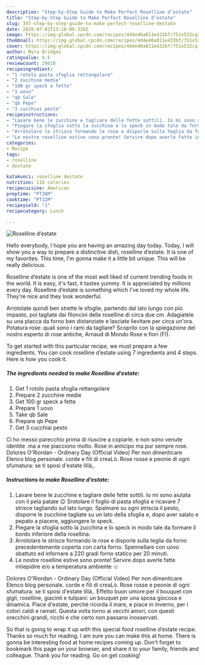 ```yaml
---
description: "Step-by-Step Guide to Make Perfect Roselline d’estate"
title: "Step-by-Step Guide to Make Perfect Roselline d’estate"
slug: 397-step-by-step-guide-to-make-perfect-roselline-destate
date: 2020-07-03T13:18:09.326Z
image: https://img-global.cpcdn.com/recipes/4d4e46a011e432bf/751x532cq70/roselline-destate-recipe-main-photo.jpg
thumbnail: https://img-global.cpcdn.com/recipes/4d4e46a011e432bf/751x532cq70/roselline-destate-recipe-main-photo.jpg
cover: https://img-global.cpcdn.com/recipes/4d4e46a011e432bf/751x532cq70/roselline-destate-recipe-main-photo.jpg
author: Myra Bridges
ratingvalue: 4.5
reviewcount: 29610
recipeingredient:
- "1 rotolo pasta sfoglia rettangolare"
- "2 zucchine medie"
- "100 gr speck a fette"
- "1 uovo"
- "qb Sale"
- "qb Pepe"
- "3 cucchiai pesto"
recipeinstructions:
- "Lavare bene le zucchine e tagliare delle fette sottili. Io mi sono aiutata con il pela patate 😉 Srotolare il foglio di pasta sfoglia e ricavare 7 strisce tagliando sul lato lungo. Spalmare su ogni striscia il pesto, disporre le zucchine tagliate su un lato della sfoglia e, dopo aver salato e pepato a piacere, aggiungere lo speck."
- "Piegare la sfoglia sotto la zucchina e lo speck in modo tale da formare il bordo inferiore della rosellina."
- "Arrotolare le strisce formando le rose e disporle sulla teglia da forno precedentemente coperta con carta forno. Spennellare con uovo sbattuto ed infornare a 220 gradi forno statico per 20 minuti."
- "Le nostre roselline estive sono pronte! Servire dopo averle fatte intiepidire e/o a temperatura ambiente ☺️"
categories:
- Recipe
tags:
- roselline
- destate

katakunci: roselline destate 
nutrition: 116 calories
recipecuisine: American
preptime: "PT36M"
cooktime: "PT32M"
recipeyield: "1"
recipecategory: Lunch

---
```



![Roselline d’estate](https://img-global.cpcdn.com/recipes/4d4e46a011e432bf/751x532cq70/roselline-destate-recipe-main-photo.jpg)

Hello everybody, I hope you are having an amazing day today. Today, I will show you a way to prepare a distinctive dish, roselline d’estate. It is one of my favorites. This time, I'm gonna make it a little bit unique. This will be really delicious.

Roselline d’estate is one of the most well liked of current trending foods in the world. It is easy, it's fast, it tastes yummy. It is appreciated by millions every day. Roselline d’estate is something which I've loved my whole life. They're nice and they look wonderful.

Arrotolate quindi ben strette le sfoglie, partendo dal lato lungo con più impasto, poi tagliate dai filoncini delle roselline di circa due cm. Adagiatele su una placca da forno ben distanziate e lasciate lievitare per circa un&#39;ora. Potatura rose: quali sono i rami da tagliare? Scoprilo con la spiegazione del nostro esperto di rose antiche, Arnaud di Mondo Rose e fiori (FI).


To get started with this particular recipe, we must prepare a few ingredients. You can cook roselline d’estate using 7 ingredients and 4 steps. Here is how you cook it.

<!--inarticleads1-->

##### The ingredients needed to make Roselline d’estate:

1. Get 1 rotolo pasta sfoglia rettangolare
1. Prepare 2 zucchine medie
1. Get 100 gr speck a fette
1. Prepare 1 uovo
1. Take qb Sale
1. Prepare qb Pepe
1. Get 3 cucchiai pesto


Ci ho messo parecchio prima di riuscire a copiarle. e non sono venute identite .ma a me piacciono molto. Rose in anticipo ma pur sempre rose. Dolores O&#39;Riordan - Ordinary Day (Official Video) Per non dimenticare Elenco blog personale. corde e fili di creaLò. Rose rosse e peonie di ogni sfumatura: se ti sposi d&#39;estate lillà,. 

<!--inarticleads2-->

##### Instructions to make Roselline d’estate:

1. Lavare bene le zucchine e tagliare delle fette sottili. Io mi sono aiutata con il pela patate 😉 Srotolare il foglio di pasta sfoglia e ricavare 7 strisce tagliando sul lato lungo. Spalmare su ogni striscia il pesto, disporre le zucchine tagliate su un lato della sfoglia e, dopo aver salato e pepato a piacere, aggiungere lo speck.
1. Piegare la sfoglia sotto la zucchina e lo speck in modo tale da formare il bordo inferiore della rosellina.
1. Arrotolare le strisce formando le rose e disporle sulla teglia da forno precedentemente coperta con carta forno. Spennellare con uovo sbattuto ed infornare a 220 gradi forno statico per 20 minuti.
1. Le nostre roselline estive sono pronte! Servire dopo averle fatte intiepidire e/o a temperatura ambiente ☺️


Dolores O&#39;Riordan - Ordinary Day (Official Video) Per non dimenticare Elenco blog personale. corde e fili di creaLò. Rose rosse e peonie di ogni sfumatura: se ti sposi d&#39;estate lillà,. Effetto buon umore per il bouquet con gigli, roselline, giacinti e tulipani: un bouquet per una sposa giocosa e dinamica. Piace d&#39;estate, perchè ricorda il mare, e piace in inverno, per i colori caldi e ramati. Questa volta torno ai vecchi amori, con questi orecchini grandi, ricchi e che certo non passano inosservati. 

So that is going to wrap it up with this special food roselline d’estate recipe. Thanks so much for reading. I am sure you can make this at home. There is gonna be interesting food at home recipes coming up. Don't forget to bookmark this page on your browser, and share it to your family, friends and colleague. Thank you for reading. Go on get cooking!
